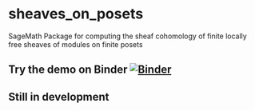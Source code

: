 # sheaves_on_posets
SageMath Package for computing the sheaf cohomology of finite locally free sheaves of modules on finite posets

## Try the demo on Binder [![Binder](https://mybinder.org/badge_logo.svg)](https://mybinder.org/v2/gh/KoenBaak/sheaves_on_posets/master?filepath=demo.ipynb)

## Still in development


